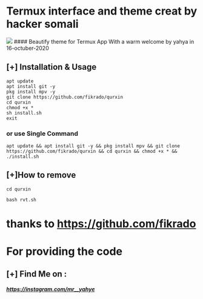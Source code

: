 # Termux interface and theme creat by hacker somali
<img src="https://www.pngkey.com/maxpic/u2w7w7u2i1a9w7e6/" >
#### Beautify theme for Termux App With a warm welcome by yahya in 16-octuber-2020

## [+] Installation & Usage
```
apt update
apt install git -y
pkg install mpv -y
git clone https://github.com/fikrado/qurxin
cd qurxin
chmod +x *
sh install.sh
exit
```
### or use Single Command
```
apt update && apt install git -y && pkg install mpv && git clone https://github.com/fikrado/qurxin && cd qurxin && chmod +x * && ./install.sh
```
## [+]How to remove 
```
cd qurxin

bash rvt.sh
```
# thanks to https://github.com/fikrado 
 # For providing the code

    
## [+] Find Me on :
##### https://instagram.com/mr__yahye

